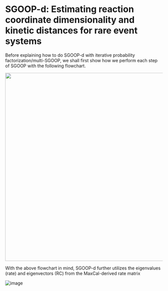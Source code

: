 # SGOOP-d: Estimating reaction coordinate dimensionality and kinetic distances for rare event systems

Before explaining how to do SGOOP-d with iterative probability factorization/multi-SGOOP, we shall first show how we perform each step of SGOOP with the following flowchart.


<img src="https://user-images.githubusercontent.com/22850008/115948672-6ec29a00-a49d-11eb-81e2-1935b6d40ff9.png" width="600">

With the above flowchart in mind, SGOOP-d further utilizes the eigenvalues (rate) and eigenvectors (RC) from the MaxCal-derived rate matrix

![image](https://user-images.githubusercontent.com/22850008/115948744-ff00df00-a49d-11eb-8953-3141ae008dcc.png)
